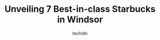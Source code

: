 ---
layout: ampstory
image: https://i0.wp.com/www.auto.or.id/wp-content/uploads/2023/06/starbucks-0-windsor-1686324503.jpeg?resize=640,853
author: techidn
featured: false
description: Windsor, Ontario, Canada is a haven for Starbucks enthusiasts, boasting an impressive array of 7 top-notch establishments. Whether youre a seasoned connoisseur or simply curious to explore 
title: Unveiling 7 Best-in-class Starbucks in Windsor
cover:
   title: Unveiling 7 Best-in-class Starbucks in Windsor
   subtitle: AUTO.OR.ID
   background: https://www.auto.or.id/wp-content/uploads/2023/06/starbucks-0-windsor-1686324503.jpeg

pages: 
 - layout: thirds
   top: <h1>#1 Starbucks</h1>
   bottom: "<p>1 star is too generous for this location. Unbelievable. Was in there over 8 minutes waiting to order and was not acknowledge. The cashier/barista had her back to me the w</p>"
   background: https://www.auto.or.id/wp-content/uploads/2023/06/starbucks-1-windsor-1686324505.jpeg
   backgroundblur: true
 - layout: thirds
   top: <h1>#2 Starbucks</h1>
   bottom: "<p>1690 Huron Church Rd, Windsor, ON N9B 3P9, Canada</p>"
   background: https://www.auto.or.id/wp-content/uploads/2023/06/starbucks-2-windsor-1686324505.jpeg
   cta:
      link: https://www.auto.or.id/unveiling-7-best-in-class-starbucks-in-windsor/
      text: Unveiling 7 Best-in-class Starbucks in Windsor
 - layout: thirds
   top: <h1>#3 Starbucks</h1>
   bottom: "<p>3100 Howard Ave, Windsor, ON N8X 3Y8, Canada</p>"
   background: https://images.unsplash.com/photo-1626302592989-84fe1c211d7d?ixlib=rb-4.0.3&ixid=MnwxMjA3fDB8MHxwaG90by1wYWdlfHx8fGVufDB8fHx8&auto=format&fit=crop&w=640&h=853&q=80
   cta:
      link: https://www.auto.or.id/unveiling-7-best-in-class-starbucks-in-windsor/
      text: Unveiling 7 Best-in-class Starbucks in Windsor
 - layout: thirds
   top: <h1>#4 Starbucks</h1>
   bottom: "<p>5790 Malden Rd, LaSalle, ON N9H 1S4, Canada</p>"
   background: https://images.unsplash.com/photo-1579124688690-5476c5d01fde?ixlib=rb-4.0.3&ixid=MnwxMjA3fDB8MHxwaG90by1wYWdlfHx8fGVufDB8fHx8&auto=format&fit=crop&w=640&h=853&q=80
   cta:
      link: https://www.auto.or.id/unveiling-7-best-in-class-starbucks-in-windsor/
      text: Unveiling 7 Best-in-class Starbucks in Windsor
 - layout: thirds
   top: <h1>#5 Starbucks</h1>
   bottom: "<p>3920 Dougall Ave, Windsor, ON N9G 1X2, Canada</p>"
   background: https://images.unsplash.com/photo-1637160967973-88751d581827?ixlib=rb-4.0.3&ixid=MnwxMjA3fDB8MHxwaG90by1wYWdlfHx8fGVufDB8fHx8&auto=format&fit=crop&w=640&h=853&q=80
   cta:
      link: https://www.auto.or.id/unveiling-7-best-in-class-starbucks-in-windsor/
      text: Unveiling 7 Best-in-class Starbucks in Windsor
 - layout: thirds
   top: <h1>#6 Starbucks</h1>
   bottom: "<p>3065 Howard Ave, Windsor, ON N8X 3Y9, Canada</p>"
   background: https://images.unsplash.com/photo-1594420307680-4e404e105d86?ixlib=rb-4.0.3&ixid=MnwxMjA3fDB8MHxwaG90by1wYWdlfHx8fGVufDB8fHx8&auto=format&fit=crop&w=640&h=853&q=80
   cta:
      link: https://www.auto.or.id/unveiling-7-best-in-class-starbucks-in-windsor/
      text: Unveiling 7 Best-in-class Starbucks in Windsor
 - layout: thirds
   top: <h1>#7 Starbucks</h1>
   bottom: "<p>300 Tecumseh Rd E, Windsor, ON M8X 5E8, Canada</p>"
   background: https://images.unsplash.com/photo-1488610883421-64eb350d7f12?ixlib=rb-4.0.3&ixid=MnwxMjA3fDB8MHxwaG90by1wYWdlfHx8fGVufDB8fHx8&auto=format&fit=crop&w=640&h=853&q=80
   cta:
      link: https://www.auto.or.id/unveiling-7-best-in-class-starbucks-in-windsor/
      text: Unveiling 7 Best-in-class Starbucks in Windsor
 - layout: thirds
   middle: Continue reading...
   background: https://images.unsplash.com/photo-1560361586-8242b1fc06c5?ixlib=rb-4.0.3&ixid=MnwxMjA3fDB8MHxwaG90by1wYWdlfHx8fGVufDB8fHx8&auto=format&fit=crop&w=640&h=853&q=80
   cta:
      link: https://www.auto.or.id/unveiling-7-best-in-class-starbucks-in-windsor/
      text: Unveiling 7 Best-in-class Starbucks in Windsor

---